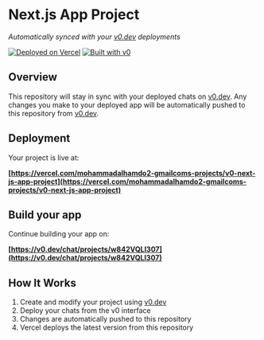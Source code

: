 # Next.js App Project

*Automatically synced with your [v0.dev](https://v0.dev) deployments*

[![Deployed on Vercel](https://img.shields.io/badge/Deployed%20on-Vercel-black?style=for-the-badge&logo=vercel)](https://vercel.com/mohammadalhamdo2-gmailcoms-projects/v0-next-js-app-project)
[![Built with v0](https://img.shields.io/badge/Built%20with-v0.dev-black?style=for-the-badge)](https://v0.dev/chat/projects/w842VQLI307)

## Overview

This repository will stay in sync with your deployed chats on [v0.dev](https://v0.dev).
Any changes you make to your deployed app will be automatically pushed to this repository from [v0.dev](https://v0.dev).

## Deployment

Your project is live at:

**[https://vercel.com/mohammadalhamdo2-gmailcoms-projects/v0-next-js-app-project](https://vercel.com/mohammadalhamdo2-gmailcoms-projects/v0-next-js-app-project)**

## Build your app

Continue building your app on:

**[https://v0.dev/chat/projects/w842VQLI307](https://v0.dev/chat/projects/w842VQLI307)**

## How It Works

1. Create and modify your project using [v0.dev](https://v0.dev)
2. Deploy your chats from the v0 interface
3. Changes are automatically pushed to this repository
4. Vercel deploys the latest version from this repository